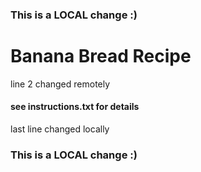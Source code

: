 ### This is a LOCAL change :)
# Banana Bread Recipe
line 2 changed remotely
#### see instructions.txt for details 

last line changed locally
### This is a LOCAL change :)
